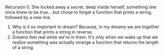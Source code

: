 Recursion
0. She locked away a secret, deep inside herself, something she once knew to be true... but chose to forget
	 a function that prints a string, followed by a new line.
1. Why is it so important to dream? Because, in my dreams we are together
	 a function that prints a string in reverse.
2. Dreams feel real while we're in them. It's only when we wake up that we realize something was actually strange
	a function that returns the length of a string.
